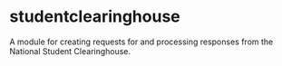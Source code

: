 # studentclearinghouse
A module for creating requests for and processing responses from the National Student Clearinghouse.
